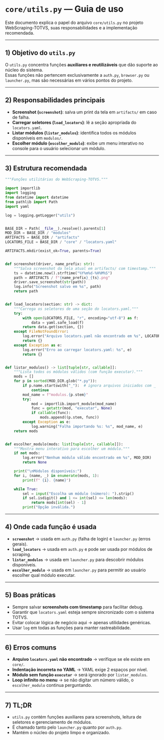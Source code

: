 # `core/utils.py` — Guia de uso

Este documento explica o papel do arquivo `core/utils.py` no projeto WebScraping-TOTVS, suas responsabilidades e a implementação recomendada.

---

## 1) Objetivo do `utils.py`

O `utils.py` concentra funções **auxiliares e reutilizáveis** que dão suporte ao núcleo do sistema.  
Essas funções não pertencem exclusivamente a `auth.py`, `browser.py` ou `launcher.py`, mas são necessárias em vários pontos do projeto.

---

## 2) Responsabilidades principais

- **Screenshot (`screenshot`)**: salva um print da tela em `artifacts/` em caso de falha.  
- **Carregar seletores (`load_locators`)**: lê a seção apropriada do `locators.yaml`.  
- **Listar módulos (`listar_modulos`)**: identifica todos os módulos disponíveis em `modulos/`.  
- **Escolher módulo (`escolher_modulo`)**: exibe um menu interativo no console para o usuário selecionar um módulo.  

---

## 3) Estrutura recomendada

```python
"""Funções utilitárias do WebScraping-TOTVS."""

import importlib
import logging
from datetime import datetime
from pathlib import Path
import yaml

log = logging.getLogger("utils")


BASE_DIR = Path(__file__).resolve().parents[1]
MOD_DIR = BASE_DIR / "modulos"
ARTIFACTS = BASE_DIR / "artifacts"
LOCATORS_FILE = BASE_DIR / "core" / "locators.yaml"

ARTIFACTS.mkdir(exist_ok=True, parents=True)


def screenshot(driver, name_prefix: str):
    """Salva screenshot da tela atual em artifacts/ com timestamp."""
    ts = datetime.now().strftime("%Y%m%d-%H%M%S")
    path = ARTIFACTS / f"{name_prefix}_{ts}.png"
    driver.save_screenshot(str(path))
    log.info("Screenshot salvo em %s", path)
    return path


def load_locators(section: str) -> dict:
    """Carrega os seletores de uma seção do locators.yaml."""
    try:
        with open(LOCATORS_FILE, "r", encoding="utf-8") as f:
            data = yaml.safe_load(f)
        return data.get(section, {})
    except FileNotFoundError:
        log.error("Arquivo locators.yaml não encontrado em %s", LOCATORS_FILE)
        return {}
    except Exception as e:
        log.error("Erro ao carregar locators.yaml: %s", e)
        return {}


def listar_modulos() -> list[tuple[str, callable]]:
    """Lista todos os módulos válidos (com função executar)."""
    mods = []
    for p in sorted(MOD_DIR.glob("*.py")):
        if p.name.startswith("_"):  # ignora arquivos iniciados com _
            continue
        mod_name = f"modulos.{p.stem}"
        try:
            mod = importlib.import_module(mod_name)
            func = getattr(mod, "executar", None)
            if callable(func):
                mods.append((p.stem, func))
        except Exception as e:
            log.warning("Falha importando %s: %s", mod_name, e)
    return mods


def escolher_modulo(mods: list[tuple[str, callable]]):
    """Mostra menu interativo para escolher um módulo."""
    if not mods:
        log.error("Nenhum módulo válido encontrado em %s", MOD_DIR)
        return None

    print("\nMódulos disponíveis:")
    for i, (name, _) in enumerate(mods, 1):
        print(f" {i}. {name}")

    while True:
        sel = input("Escolha um módulo (número): ").strip()
        if sel.isdigit() and 1 <= int(sel) <= len(mods):
            return mods[int(sel) - 1]
        print("Opção inválida.")
```

---

## 4) Onde cada função é usada

- **`screenshot`** → usada em `auth.py` (falha de login) e `launcher.py` (erros gerais).  
- **`load_locators`** → usada em `auth.py` e pode ser usada por módulos de scraping.  
- **`listar_modulos`** → usada em `launcher.py` para descobrir módulos disponíveis.  
- **`escolher_modulo`** → usada em `launcher.py` para permitir ao usuário escolher qual módulo executar.  

---

## 5) Boas práticas

- Sempre salvar **screenshots com timestamp** para facilitar debug.  
- Garantir que `locators.yaml` esteja sempre sincronizado com o sistema TOTVS.  
- Evitar colocar lógica de negócio aqui → apenas utilidades genéricas.  
- Usar `log` em todas as funções para manter rastreabilidade.  

---

## 6) Erros comuns

- **Arquivo `locators.yaml` não encontrado** → verifique se ele existe em `core/`.  
- **Indentação incorreta no YAML** → YAML exige 2 espaços por nível.  
- **Módulo sem função `executar`** → será ignorado por `listar_modulos`.  
- **Loop infinito no menu** → se não digitar um número válido, o `escolher_modulo` continua perguntando.  

---

## 7) TL;DR

- `utils.py` contém funções auxiliares para screenshots, leitura de seletores e gerenciamento de módulos.  
- É chamado tanto pelo `launcher.py` quanto por `auth.py`.  
- Mantém o núcleo do projeto limpo e organizado.  

